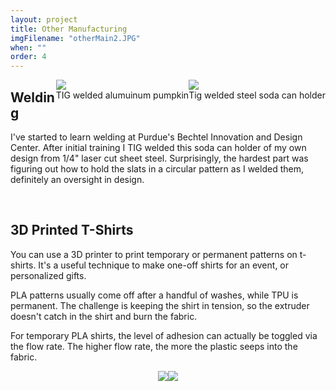```yaml
---
layout: project
title: Other Manufacturing
imgFilename: "otherMain2.JPG"
when: ""
order: 4
---
```

<div class="imgCptnBox" style="float:right">
<img src="{{ "assets/images/otherMain2.JPG" | relative_url }}" class="articleImgMain">
<figcaption class="articleCaption">Tig welded steel soda can holder</figcaption>
</div>

<div class="imgCptnBox" style="float:right">
<img src="{{ "assets/images/pumpkin.png" | relative_url }}" class="articleImgMain">
<figcaption class="articleCaption">TIG welded alumuinum pumpkin</figcaption>
</div>

## Welding

I've started to learn welding at Purdue's Bechtel Innovation and Design Center. After initial training I TIG welded this soda can holder of my own design from 1/4" laser cut sheet steel. Surprisingly, the hardest part was figuring out how to hold the slats in a circular pattern as I welded them, definitely an oversight in design.

<br>

## 3D Printed T-Shirts

You can use a 3D printer to print temporary or permanent patterns on t-shirts. It's a useful technique to make one-off shirts for an event, or personalized gifts.

PLA patterns usually come off after a handful of washes, while TPU is permanent. The challenge is keeping the shirt in tension, so the extruder doesn't catch in the shirt and burn the fabric.

For temporary PLA shirts, the level of adhesion can actually be toggled via the flow rate. The higher flow rate, the more the plastic seeps into the fabric.

<div style="display:flex;justify-content:center">
    <img src="{{ "assets/images/otherMain.JPG" | relative_url }}" class="articleImg" style="float:none">
    <img src="{{ "assets/images/ssgf.JPG" | relative_url }}" class="articleImg" style="float:none">
</div>
